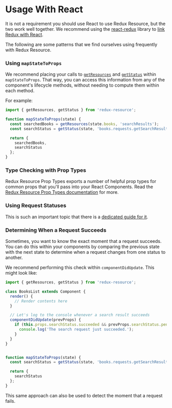 # Usage With React

It is not a requirement you should use React to use Redux Resource, but the two work
well together. We recommend using the [react-redux](https://github.com/reactjs/react-redux)
library to [link Redux with React](http://redux.js.org/docs/basics/UsageWithReact.html).

The following are some patterns that we find ourselves using frequently with Redux Resource.

### Using `mapStateToProps`

We recommend placing your calls to [`getResources`](../api-reference/get-resources.md)
and [`getStatus`](../api-reference/get-status.md) within
`mapStateToProps`. That way, you can access this information from any of the
component's lifecycle methods, without needing to compute them within each method.

For example:

```js
import { getResources, getStatus } from 'redux-resource';

function mapStateToProps(state) {
  const searchedBooks = getResources(state.books, 'searchResults');
  const searchStatus = getStatus(state, 'books.requests.getSearchResults.status');

  return {
    searchedBooks,
    searchStatus
  };
}
```

### Type Checking with Prop Types

Redux Resource Prop Types exports a number of helpful prop types for common props
that you'll pass into your React Components. Read the [Redux Resource Prop Types
documentation](../extras/redux-resource-prop-types.md) for more.

### Using Request Statuses

This is such an important topic that there is a
[dedicated guide for it](using-request-statuses.md).

### Determining When a Request Succeeds

Sometimes, you want to know the exact moment that a request succeeds. You can do this
within your components by comparing the previous state with the next state to determine
when a request changes from one status to another.

We recommend performing this check within `componentDidUpdate`. This
might look like:

```js
import { getResources, getStatus } from 'redux-resource';

class BooksList extends Component {
  render() {
    // Render contents here
  }

  // Let's log to the console whenever a search result succeeds
  componentDidUpdate(prevProps) {
    if (this.props.searchStatus.succeeded && prevProps.searchStatus.pending) {
      console.log('The search request just succeeded.');
    }
  }
}


function mapStateToProps(state) {
  const searchStatus = getStatus(state, 'books.requests.getSearchResults.status');

  return {
    searchStatus
  };
}
```

This same approach can also be used to detect the moment that a request fails.
